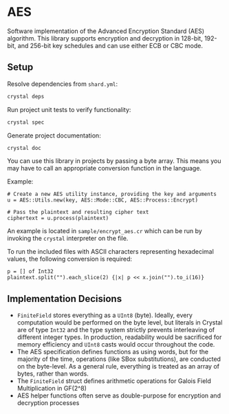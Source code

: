 # AES

Software implementation of the Advanced Encryption Standard (AES) algorithm.
This library supports encryption and decryption in 128-bit, 192-bit, and
256-bit key schedules and can use either ECB or CBC mode.

## Setup

Resolve dependencies from `shard.yml`:
```bash
crystal deps
```

Run project unit tests to verify functionality:
```bash
crystal spec
```

Generate project documentation:
```bash
crystal doc
```

You can use this library in projects by passing a byte array. This means you
may have to call an appropriate conversion function in the language.

Example:
```crystal
# Create a new AES utility instance, providing the key and arguments
u = AES::Utils.new(key, AES::Mode::CBC, AES::Process::Encrypt)

# Pass the plaintext and resulting cipher text
ciphertext = u.process(plaintext)
```

An example is located in `sample/encrypt_aes.cr` which can be run by invoking
the `crystal` interpreter on the file.

To run the included files with ASCII characters representing hexadecimal
values, the following conversion is required:
```crystal
p = [] of Int32
plaintext.split("").each_slice(2) {|x| p << x.join("").to_i(16)}
```

## Implementation Decisions

- `FiniteField` stores everything as a `UInt8` (byte). Ideally, every
  computation would be performed on the byte level, but literals in Crystal
  are of type `Int32` and the type system strictly prevents interleaving of
  different integer types. In production, readability would be sacrificed for
  memory efficiency and `UInt8` casts would occur throughout the code.
- The AES specification defines functions as using words, but for the
  majority of the time, operations (like SBox substitutions), are conducted
  on the byte-level. As a general rule, everything is treated as an array of
  bytes, rather than words.
- The `FiniteField` struct defines arithmetic operations for Galois Field
  Multiplication in GF(2^8)
- AES helper functions often serve as double-purpose for encryption and
  decryption processes
